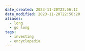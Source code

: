 ```yaml
---
date_created: 2023-11-20T22:56:12
date_modified: 2023-11-20T22:56:20
aliases:
  - long
  - go long
tags:
  - investing
  - encyclopedia
---
```

